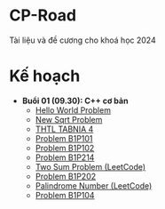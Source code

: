 # CP-Road

Tài liệu và đề cương cho khoá học 2024

# Kế hoạch

- **Buổi 01 (09.30): C++ cơ bản**
  - [Hello World Problem](https://lqdoj.edu.vn/problem/helloworld)
  - [New Sqrt Problem](https://lqdoj.edu.vn/problem/newsqrt)
  - [THTL TABNIA 4](https://lqdoj.edu.vn/problem/23thtltabnia4)
  - [Problem B1P101](https://lqdoj.edu.vn/problem/cppb1p101)
  - [Problem B1P102](https://lqdoj.edu.vn/problem/cppb1p102)
  - [Problem B1P214](https://lqdoj.edu.vn/problem/cppb1p214)
  - [Two Sum Problem (LeetCode)](https://leetcode.com/problems/two-sum/description/)
  - [Problem B1P202](https://lqdoj.edu.vn/problem/cppb1p202)
  - [Palindrome Number (LeetCode)](https://leetcode.com/problems/palindrome-number/description/)
  - [Problem B1P104](https://lqdoj.edu.vn/problem/cppb1p104)
